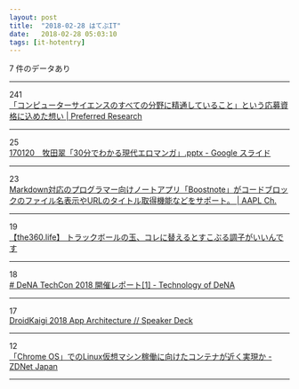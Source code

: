 ```yaml
---
layout: post
title:  "2018-02-28 はてぶIT"
date:   2018-02-28 05:03:10
tags: [it-hotentry]
---
```

7 件のデータあり

<hr><div class="row">
<div class="col-1"><span class="badge badge-pill badge-success h2">241</span></div>
<div class="col-11"><a href='https://research.preferred.jp/2018/02/27nishikawa/' target='_blank'>「コンピューターサイエンスのすべての分野に精通していること」という応募資格に込めた想い | Preferred Research</a></div>
</div>
<hr>
<div class="row">
<div class="col-1"><span class="badge badge-pill badge-success h2">25</span></div>
<div class="col-11"><a href='https://docs.google.com/presentation/d/1m3WEma5w_Et8gDd5baknLZFVT5tf3VA8QIYLZ_1Q4O8/mobilepresent?slide=id.p4' target='_blank'>170120　牧田翠「30分でわかる現代エロマンガ」.pptx - Google スライド</a></div>
</div>
<hr>
<div class="row">
<div class="col-1"><span class="badge badge-pill badge-success h2">23</span></div>
<div class="col-11"><a href='https://applech2.com/archives/20180227-boostnote-v0100-support-display-filename-in-codeblock.html' target='_blank'>Markdown対応のプログラマー向けノートアプリ「Boostnote」がコードブロックのファイル名表示やURLのタイトル取得機能などをサポート。 | AAPL Ch.</a></div>
</div>
<hr>
<div class="row">
<div class="col-1"><span class="badge badge-pill badge-success h2">19</span></div>
<div class="col-11"><a href='http://the360.life/U1301.doit?id=2816' target='_blank'>【the360.life】 トラックボールの玉、コレに替えるとすこぶる調子がいいんです</a></div>
</div>
<hr>
<div class="row">
<div class="col-1"><span class="badge badge-pill badge-success h2">18</span></div>
<div class="col-11"><a href='https://engineer.dena.jp/2018/02/-dena-techcon-2018-1.html' target='_blank'># DeNA TechCon 2018 開催レポート[1] - Technology of DeNA</a></div>
</div>
<hr>
<div class="row">
<div class="col-1"><span class="badge badge-pill badge-success h2">17</span></div>
<div class="col-11"><a href='https://speakerdeck.com/takahirom/droidkaigi-2018-app-architecture' target='_blank'>DroidKaigi 2018 App Architecture // Speaker Deck</a></div>
</div>
<hr>
<div class="row">
<div class="col-1"><span class="badge badge-pill badge-success h2">12</span></div>
<div class="col-11"><a href='https://japan.zdnet.com/article/35115293/' target='_blank'>「Chrome OS」でのLinux仮想マシン稼働に向けたコンテナが近く実現か - ZDNet Japan</a></div>
</div>
<hr>
